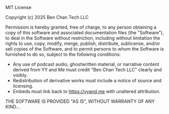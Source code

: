 MIT License

Copyright (c) 2025 Ben Chan Tech LLC

Permission is hereby granted, free of charge, to any person obtaining a copy
of this software and associated documentation files (the "Software"), to deal
in the Software without restriction, including without limitation the rights
to use, copy, modify, merge, publish, distribute, sublicense, and/or sell
copies of the Software, and to permit persons to whom the Software is
furnished to do so, subject to the following conditions:

- Any use of podcast audio, ghostwritten material, or narrative content derived
  from YY and Me must credit "Ben Chan Tech LLC" clearly and visibly.
- Redistribution of derivative works must include a notice of source and licensing.
- Embeds must link back to https://yyand.me with unaltered attribution.

THE SOFTWARE IS PROVIDED "AS IS", WITHOUT WARRANTY OF ANY KIND...
